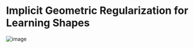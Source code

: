# Implicit Geometric Regularization for Learning Shapes

![image](https://user-images.githubusercontent.com/14243883/75771026-781a1000-5d8c-11ea-9bf2-cf1557e8f058.png)
